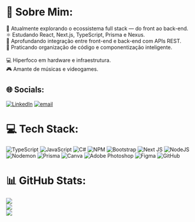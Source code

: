 # 💫 Sobre Mim:
🚀 Atualmente explorando o ecossistema full stack — do front ao back-end.<br>⚛️ Estudando React, Next.js, TypeScript, Prisma e Nexus.<br>🔗 Aprofundando integração entre front-end e back-end com APIs REST.<br>🧩 Praticando organização de código e componentização inteligente.<br><br>💻 Hiperfoco em hardware e infraestrutura.<br>🎮 Amante de músicas e videogames.


## 🌐 Socials:
[![LinkedIn](https://img.shields.io/badge/LinkedIn-%230077B5.svg?logo=linkedin&logoColor=white)](https://linkedin.com/in/www.linkedin.com/in/jean-henrique-abril-fiel-457427368) [![email](https://img.shields.io/badge/Email-D14836?logo=gmail&logoColor=white)](mailto:Jeanhsantosfiel07@gmail.com) 

# 💻 Tech Stack:
![TypeScript](https://img.shields.io/badge/typescript-%23007ACC.svg?style=for-the-badge&logo=typescript&logoColor=white) ![JavaScript](https://img.shields.io/badge/javascript-%23323330.svg?style=for-the-badge&logo=javascript&logoColor=%23F7DF1E) ![C#](https://img.shields.io/badge/c%23-%23239120.svg?style=for-the-badge&logo=csharp&logoColor=white) ![NPM](https://img.shields.io/badge/NPM-%23CB3837.svg?style=for-the-badge&logo=npm&logoColor=white) ![Bootstrap](https://img.shields.io/badge/bootstrap-%238511FA.svg?style=for-the-badge&logo=bootstrap&logoColor=white) ![Next JS](https://img.shields.io/badge/Next-black?style=for-the-badge&logo=next.js&logoColor=white) ![NodeJS](https://img.shields.io/badge/node.js-6DA55F?style=for-the-badge&logo=node.js&logoColor=white) ![Nodemon](https://img.shields.io/badge/NODEMON-%23323330.svg?style=for-the-badge&logo=nodemon&logoColor=%BBDEAD) ![Prisma](https://img.shields.io/badge/Prisma-3982CE?style=for-the-badge&logo=Prisma&logoColor=white) ![Canva](https://img.shields.io/badge/Canva-%2300C4CC.svg?style=for-the-badge&logo=Canva&logoColor=white) ![Adobe Photoshop](https://img.shields.io/badge/adobe%20photoshop-%2331A8FF.svg?style=for-the-badge&logo=adobe%20photoshop&logoColor=white) ![Figma](https://img.shields.io/badge/figma-%23F24E1E.svg?style=for-the-badge&logo=figma&logoColor=white) ![GitHub](https://img.shields.io/badge/github-%23121011.svg?style=for-the-badge&logo=github&logoColor=white)
# 📊 GitHub Stats:
![](https://github-readme-stats.vercel.app/api?username=JeanFiel&theme=gotham&hide_border=false&include_all_commits=true&count_private=false)<br/>
![](https://nirzak-streak-stats.vercel.app/?user=JeanFiel&theme=gotham&hide_border=false)<br/>
![](https://github-readme-stats.vercel.app/api/top-langs/?username=JeanFiel&theme=gotham&hide_border=false&include_all_commits=true&count_private=false&layout=compact)

